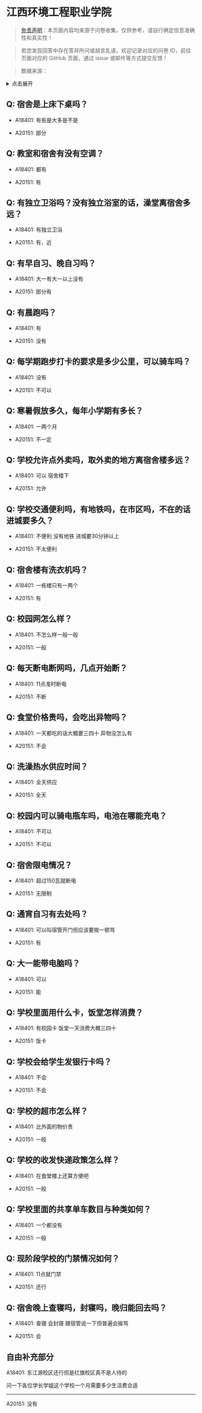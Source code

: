 # 江西环境工程职业学院

> [免责声明](https://colleges.chat/#_3)：本页面内容均来源于问卷收集，仅供参考，请自行确定信息准确性和真实性！

> 若您发现回答中存在答非所问或胡言乱语，欢迎记录对应的问卷 ID，前往页面对应的 GitHub 页面，通过 issue 或邮件等方式提交反馈！

> 数据来源：

<details><summary>点击展开</summary>
<ul>
<li>A18401: 匿名 (2023 年 06 月)</li>
<li>A20151: 匿名 (2023 年 06 月)</li>
</ul>
</details>

## Q: 宿舍是上床下桌吗？

- A18401: 有些是大多是不是

- A20151: 部分

## Q: 教室和宿舍有没有空调？

- A18401: 都有

- A20151: 有

## Q: 有独立卫浴吗？没有独立浴室的话，澡堂离宿舍多远？

- A18401: 有独立卫浴

- A20151: 有，近

## Q: 有早自习、晚自习吗？

- A18401: 大一有大一以上没有

- A20151: 部分有

## Q: 有晨跑吗？

- A18401: 有

- A20151: 没有

## Q: 每学期跑步打卡的要求是多少公里，可以骑车吗？

- A18401: 没有

- A20151: 不可以

## Q: 寒暑假放多久，每年小学期有多长？

- A18401: 一两个月

- A20151: 不一定

## Q: 学校允许点外卖吗，取外卖的地方离宿舍楼多远？

- A18401: 可以  宿舍楼下

- A20151: 允许

## Q: 学校交通便利吗，有地铁吗，在市区吗，不在的话进城要多久？

- A18401: 不便利 没有地铁 进城要30分钟以上

- A20151: 不太便利

## Q: 宿舍楼有洗衣机吗？

- A18401: 一栋楼只有一两个

- A20151: 有

## Q: 校园网怎么样？

- A18401: 不怎么样一般一般

- A20151: 一般

## Q: 每天断电断网吗，几点开始断？

- A18401: 11点准时断电

- A20151: 不断

## Q: 食堂价格贵吗，会吃出异物吗？

- A18401: 一天都吃的话大概要三四十  异物没怎么有

- A20151: 不会

## Q: 洗澡热水供应时间？

- A18401: 全天供应

- A20151: 全天

## Q: 校园内可以骑电瓶车吗，电池在哪能充电？

- A18401: 不可以

- A20151: 不可以

## Q: 宿舍限电情况？

- A18401: 超过150瓦就断电

- A20151: 无限制

## Q: 通宵自习有去处吗？

- A18401: 可以叫宿管开门但应该要挨一顿骂

- A20151: 有

## Q: 大一能带电脑吗？

- A18401: 可以

- A20151: 能

## Q: 学校里面用什么卡，饭堂怎样消费？

- A18401: 有校园卡 饭堂一天消费大概三四十

- A20151: 饭卡

## Q: 学校会给学生发银行卡吗？

- A18401: 不会

- A20151: 不会

## Q: 学校的超市怎么样？

- A18401: 比外面的物价贵

- A20151: 一般

## Q: 学校的收发快递政策怎么样？

- A18401: 在食堂楼上还算方便吧

- A20151: 一般

## Q: 学校里面的共享单车数目与种类如何？

- A18401: 一个都没有

- A20151: 一般

## Q: 现阶段学校的门禁情况如何？

- A18401: 11点就门禁

- A20151: 还行

## Q: 宿舍晚上查寝吗，封寝吗，晚归能回去吗？

- A18401: 查寝   会封寝    跟宿管说一下但普遍会挨骂

- A20151: 会

## 自由补充部分

A18401: 东江源校区还行但是红旗校区真不是人待的

   

问一下各位学长学姐这个学校一个月需要多少生活费合适

***

A20151: 没有